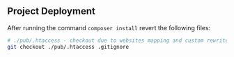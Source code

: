 ## Project Deployment ##

After running the command `composer install`  revert the following files:

```bash
# ./pub/.htaccess - checkout due to websites mapping and custom rewrite rules
git checkout ./pub/.htaccess .gitignore
```
